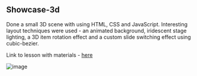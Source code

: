 <h2>Showcase-3d</h2>

<p> Done a small 3D scene with using HTML, CSS and JavaScript. Interesting layout techniques were used - an animated background, iridescent stage lighting, a 3D item rotation effect and a custom slide switching effect using cubic-bezier. </p>

<p>Link to lesson with materials - <a href="https://webdesign-master.ru/blog/html-css/showcase-3d-effect.html">here</a></p>


![image](https://github.com/0trava/showcase-3d-effect/assets/102797527/739cd9d9-f61e-41ff-b97f-a0a61e92a0ea)
